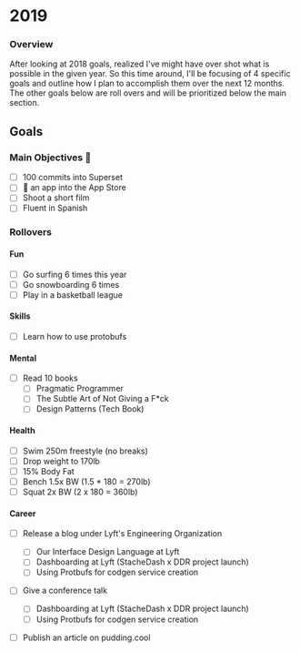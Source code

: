 
# 2019
### Overview
After looking at 2018 goals, realized I've might have over shot what is possible in the given year. So this time around, I'll 
be focusing of 4 specific goals and outline how I plan to accomplish them over the next 12 months. The other goals below are roll overs and will be prioritized below the main section.

## Goals

### Main Objectives 🔑
- [ ] 100 commits into Superset
- [ ] 🚢 an app into the App Store
- [ ] Shoot a short film
- [ ] Fluent in Spanish

### Rollovers
#### Fun
- [ ] Go surfing 6 times this year
- [ ] Go snowboarding 6 times
- [ ] Play in a basketball league

#### Skills
- [ ] Learn how to use protobufs

#### Mental
- [ ] Read 10 books
  - [ ] Pragmatic Programmer
  - [ ] The Subtle Art of Not Giving a F*ck
  - [ ] Design Patterns (Tech Book)

#### Health
- [ ] Swim 250m freestyle (no breaks)
- [ ] Drop weight to 170lb
- [ ] 15% Body Fat
- [ ] Bench 1.5x BW (1.5 * 180 = 270lb)
- [ ] Squat 2x BW (2 x 180 = 360lb)

#### Career
- [ ] Release a blog under Lyft's Engineering Organization
  - [ ] Our Interface Design Language at Lyft
  - [ ] Dashboarding at Lyft (StacheDash x DDR project launch)
  - [ ] Using Protbufs for codgen service creation
- [ ] Give a conference talk
  - [ ] Dashboarding at Lyft (StacheDash x DDR project launch)
  - [ ] Using Protbufs for codgen service creation
- [ ] Publish an article on pudding.cool

